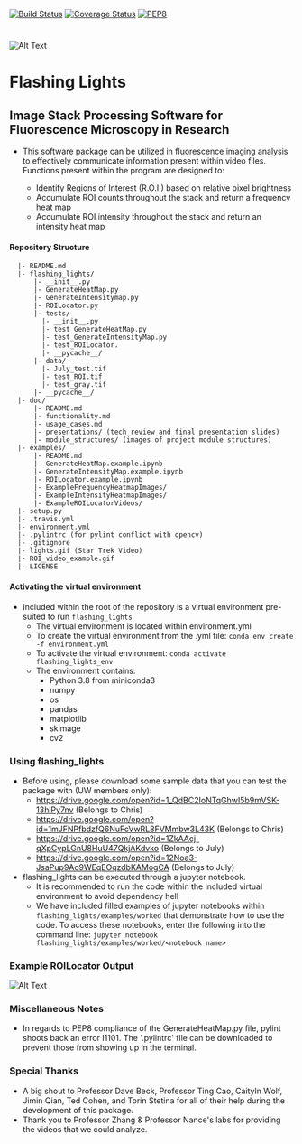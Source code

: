 [![Build Status](https://travis-ci.com/cmcalli716/flashing_lights.svg?branch=master)](https://travis-ci.com/cmcalli716/flashing_lights)
[![Coverage Status](https://coveralls.io/repos/github/cmcalli716/flashing_lights/badge.svg?branch=master)](https://coveralls.io/github/cmcalli716/flashing_lights?branch=master)
[![PEP8](https://img.shields.io/badge/code%20style-pep8-orange.svg)](https://www.python.org/dev/peps/pep-0008/)
#
![Alt Text](lights.gif)
# Flashing Lights
## Image Stack Processing Software for Fluorescence Microscopy in Research
* This software package can be utilized in fluorescence imaging analysis to
effectively communicate information present within video files.
Functions present within the program are
designed to:

  * Identify Regions of Interest (R.O.I.) based on relative pixel brightness
  * Accumulate ROI counts throughout the stack and return a frequency heat map
  * Accumulate ROI intensity throughout the stack and return an intensity heat map

#### Repository Structure
```
  |- README.md
  |- flashing_lights/
      |- __init__.py
      |- GenerateHeatMap.py
      |- GenerateIntensitymap.py
      |- ROILocator.py
      |- tests/
        |- __init__.py
        |- test_GenerateHeatMap.py
        |- test_GenerateIntensityMap.py
        |- test_ROILocator.
        |- __pycache__/
      |- data/
        |- July_test.tif
        |- test_ROI.tif
        |- test_gray.tif
      |- __pycache__/
  |- doc/
      |- README.md
      |- functionality.md
      |- usage_cases.md
      |- presentations/ (tech_review and final presentation slides)
      |- module_structures/ (images of project module structures)
  |- examples/
      |- README.md
      |- GenerateHeatMap.example.ipynb
      |- GenerateIntensityMap.example.ipynb
      |- ROILocator.example.ipynb
      |- ExampleFrequencyHeatmapImages/
      |- ExampleIntensityHeatmapImages/
      |- ExampleROILocatorVideos/
  |- setup.py
  |- .travis.yml
  |- environment.yml
  |- .pylintrc (for pylint conflict with opencv)
  |- .gitignore
  |- lights.gif (Star Trek Video)
  |- ROI_video_example.gif
  |- LICENSE

```

#### Activating the virtual environment
* Included within the root of the repository is a virtual environment
pre-suited to run `flashing_lights`
  * The virtual environment is located within environment.yml
  * To create the virtual environment from the .yml file:
  `conda env create -f environment.yml`
  * To activate the virtual environment:
  `conda activate flashing_lights_env`
  * The environment contains:
    * Python 3.8 from miniconda3
    * numpy
    * os
    * pandas
    * matplotlib
    * skimage
    * cv2

### Using flashing_lights
* Before using, please download some sample data that you can test the package with (UW members only):
  * https://drive.google.com/open?id=1_QdBC2IoNTqGhwI5b9mVSK-13hiPy7nv (Belongs to Chris)
  * https://drive.google.com/open?id=1mJFNPfbdzfQ6NuFcVwRL8FVMmbw3L43K (Belongs to Chris)
  * https://drive.google.com/open?id=1ZkAAcj-qXpCypLGnU8HuU47QkjAKdvko (Belongs to July)
  * https://drive.google.com/open?id=12Noa3-JsaPup9Ao9WEqEOqzdbKAMogCA (Belongs to July)
* flashing_lights can be executed through a jupyter notebook.
  * It is recommended to run the code within the included
  virtual environment to avoid dependency hell
  * We have included filled examples of  jupyter notebooks
  within `flashing_lights/examples/worked` that demonstrate how to use the code.
  To access these notebooks, enter the following into the command line:
  `jupyter notebook flashing_lights/examples/worked/<notebook name>`

### Example ROILocator Output
![Alt Text](ROI_video_example.gif)

### Miscellaneous Notes
  * In regards to PEP8 compliance of the GenerateHeatMap.py file, pylint shoots back an error I1101.
  The '.pylintrc' file can be downloaded to prevent those from showing up in the terminal.

### Special Thanks
  * A big shout to Professor Dave Beck, Professor Ting Cao, Caityln Wolf, Jimin Qian, Ted Cohen,
  and Torin Stetina for all of their help during the development of this package.
  * Thank you to Professor Zhang & Professor Nance's labs for providing the videos that we could analyze.
